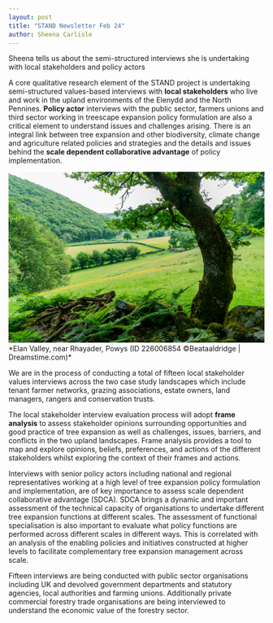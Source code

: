 ```yaml
---
layout: post
title: "STAND Newsletter Feb 24"
author: Sheena Carlisle
---
```


Sheena tells us about the semi-structured interviews she is undertaking with local stakeholders and policy actors

A core qualitative research element of the STAND project is undertaking semi-structured values-based interviews with **local stakeholders** who live and work in the upland environments of the Elenydd and the North Pennines. **Policy actor** interviews with the public sector, farmers unions and third sector working in treescape expansion policy formulation are also a critical element to understand issues and challenges arising. There is an integral link between tree expansion and other biodiversity, climate change and agriculture related policies and strategies and the details and issues behind the **scale dependent collaborative advantage** of policy implementation.  


<img src="/assets/img/dreamstime_226006854_small.png">
*Elan Valley, near Rhayader, Powys (ID 226006854 ©Beataaldridge | Dreamstime.com)*

We are in the process of conducting a total of fifteen local stakeholder values interviews across the two case study landscapes which include tenant farmer networks, grazing associations, estate owners, land managers, rangers and conservation trusts.

The local stakeholder interview evaluation process will adopt **frame analysis** to assess stakeholder opinions surrounding opportunities and good practice of tree expansion as well as challenges, issues, barriers, and conflicts in the two upland landscapes. Frame analysis provides a tool to map and explore opinions, beliefs, preferences, and actions of the different stakeholders whilst exploring the context of their frames and actions. 

Interviews with senior policy actors including national and regional representatives working at a high level of tree expansion policy formulation and implementation, are of key importance to assess scale dependent collaborative advantage (SDCA). SDCA brings a dynamic and important assessment of the technical capacity of organisations to undertake different tree expansion functions at different scales. The assessment of functional specialisation is also important to evaluate what policy functions are performed across different scales in different ways. This is correlated with an analysis of the enabling policies and initiatives constructed at higher levels to facilitate complementary tree expansion management across scale. 

Fifteen interviews are being conducted with public sector organisations including UK and devolved government departments and statutory agencies, local authorities and farming unions. Additionally private commercial forestry trade organisations are being interviewed to understand the economic value of the forestry sector. 
